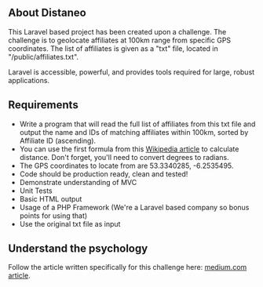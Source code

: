 
## About Distaneo

This Laravel based project has been created upon a challenge.
The challenge is to geolocate affiliates at 100km range from specific GPS coordinates.
The list of affiliates is given as a "txt" file, located in "/public/affiliates.txt".

Laravel is accessible, powerful, and provides tools required for large, robust applications.

## Requirements

- Write a program that will read the full list of affiliates from this txt file and output the name and IDs of matching affiliates within 100km, sorted by Affiliate ID (ascending).
- You can use the first formula from this [Wikipedia article](https://en.wikipedia.org/wiki/Great-circle_distance) to calculate distance. Don't forget, you'll need to convert degrees to radians.
- The GPS coordinates to locate from are 53.3340285, -6.2535495.
- Code should be production ready, clean and tested!
- Demonstrate understanding of MVC
- Unit Tests
- Basic HTML output
- Usage of a PHP Framework (We're a Laravel based company so bonus points for using that)
- Use the original txt file as input 

## Understand the psychology

Follow the article written specifically for this challenge here: [medium.com article](https://edouard-kombo.medium.com/locate-people-at-a-specific-distance-range-from-gps-coordinates-using-laravel-ee07e0c6b601).

